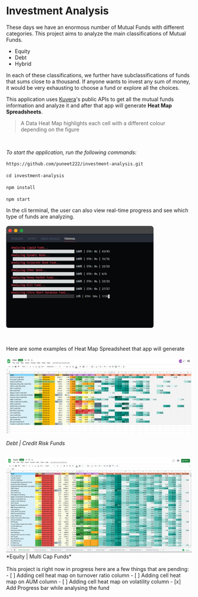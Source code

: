 # Investment Analysis

These days we have an enormous number of Mutual Funds with different categories. This project aims to analyze the main classifications of Mutual Funds.

- Equity
- Debt
- Hybrid

In each of these classifications, we further have subclassifications of funds that sums close to a thousand. If anyone wants to invest any sum of money, it would be very exhausting to choose a fund or explore all the choices.

This application uses [Kuvera](https://kuvera.in/)'s public APIs to get all the mutual funds information and analyze it and after that app will generate **Heat Map Spreadsheets**.

> A Data Heat Map highlights each cell with a different colour depending on the figure

<br>

*To start the application, run the following commands:*

```
https://github.com/puneet222/investment-analysis.git

cd investment-analysis

npm install

npm start
```

In the cli terminal, the user can also view real-time progress and see which type of funds are analyzing.
<br/>
<br/>
<img src="./assets/progress.png" alt="Progress" width="400" />

<br/>

Here are some examples of Heat Map Spreadsheet that app will generate
<br/>
<br/>
<img src="./assets/Debt.png" alt="Debt Funds" width="800" />

*Debt | Credit Risk Funds*
<br/>
<br/>

<img src="./assets/equity.png" alt="Equity Funds" width="800" />
*Equity | Multi Cap Funds*
<br/>
<br/>
This project is right now in progress here are a few things that are pending:
- [ ] Adding cell heat map on turnover ratio column
- [ ] Adding cell heat map on AUM column
- [ ] Adding cell heat map on volatility column
- [x] Add Progress bar while analysing the fund



